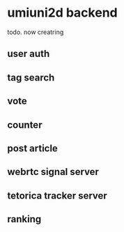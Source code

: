 # umiuni2d backend

todo. now creatring

## user auth
## tag search
## vote
## counter
## post article
## webrtc signal server
## tetorica tracker server 
## ranking

